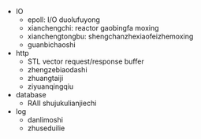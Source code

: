 - IO
  - epoll: I/O duolufuyong
  - xianchengchi: reactor gaobingfa moxing
  - xianchengtongbu: shengchanzhexiaofeizhemoxing
  - guanbichaoshi
- http
  - STL vector request/response buffer
  - zhengzebiaodashi
  - zhuangtaiji
  - ziyuanqingqiu
- database
  - RAII shujukulianjiechi
- log
  - danlimoshi
  - zhuseduilie